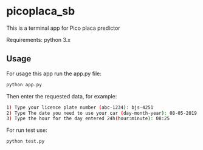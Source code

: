 # picoplaca_sb

This is a terminal app for Pico placa predictor

Requirements: python 3.x

## Usage
For usage this app run the app.py file:
```bash
python app.py
```

Then enter the requested data, for example:
```bash
1) Type your licence plate number (abc-1234): bjs-4251
2) Type The date you need to use your car (day-month-year): 08-05-2019
3) Type the hour for the day entered 24h(hour:minute): 08:25
```

For run test use:
```bash
python test.py
```
